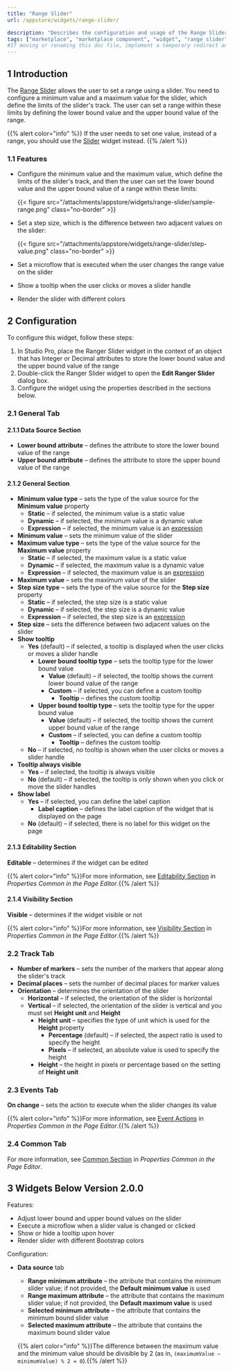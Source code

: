 ```yaml
---
title: "Range Slider"
url: /appstore/widgets/range-slider/

description: "Describes the configuration and usage of the Range Slider widget, which is available in the Mendix Marketplace."
tags: ["marketplace", "marketplace component", "widget", "range slider", "platform support"]
#If moving or renaming this doc file, implement a temporary redirect and let the respective team know they should update the URL in the product. See Mapping to Products for more details.
---
```


## 1 Introduction

The [Range Slider](https://marketplace.mendix.com/link/component/52704/) allows the user to set a range using a slider. You need to configure a minimum value and a maximum value for the slider, which define the limits of the slider's track. The user can set a range within these limits by defining the lower bound value and the upper bound value of the range.

{{% alert color="info" %}}
If the user needs to set one value, instead of a range, you should use the [Slider](/appstore/widgets/slider/) widget instead.
{{% /alert %}}

### 1.1 Features

* Configure the minimum value and the maximum value, which define the limits of the slider's track, and then the user can set the lower bound value and the upper bound value of a range within these limits:

    {{< figure src="/attachments/appstore/widgets/range-slider/sample-range.png" class="no-border" >}}

* Set a step size, which is the difference between two adjacent values on the slider:

    {{< figure src="/attachments/appstore/widgets/range-slider/step-value.png" class="no-border" >}}

* Set a microflow that is executed when the user changes the range value on the slider
* Show a tooltip when the user clicks or moves a slider handle
* Render the slider with different colors

## 2 Configuration

To configure this widget, follow these steps:

1. In Studio Pro, place the Ranger Slider widget in the context of an object that has Integer or Decimal attributes to store the lower bound value and the upper bound value of the range
2. Double-click the Ranger Slider widget to open the **Edit Ranger Slider** dialog box.
3. Configure the widget using the properties described in the sections below.

### 2.1 General Tab

#### 2.1.1 Data Source Section

* **Lower bound attribute** – defines the attribute to store the lower bound value of the range
* **Upper bound attribute** – defines the attribute to store the upper bound value of the range

#### 2.1.2 General Section

* **Minimum value type** – sets the type of the value source for the **Minimum value** property
    * **Static** – if selected, the minimum value is a static value
    * **Dynamic** – if selected, the minimum value is a dynamic value
    * **Expression** – if selected, the minimum value is an [expression](/refguide/expressions/)
* **Minimum value** – sets the minimum value of the slider
* **Maximum value type** – sets the type of the value source for the **Maximum value** property
    * **Static** – if selected, the maximum value is a static value
    * **Dynamic** – if selected, the maximum value is a dynamic value
    * **Expression** – if selected, the maximum value is an [expression](/refguide/expressions/)
* **Maximum value** – sets the maximum value of the slider
* **Step size type** – sets the type of the value source for the **Step size** property
    * **Static** – if selected, the step size is a static value
    * **Dynamic** – if selected, the step size is a dynamic value
    * **Expression** – if selected, the step size is an [expression](/refguide/expressions/)
* **Step size** – sets the difference between two adjacent values on the slider
* **Show tooltip**
    * **Yes** (default) – if selected, a tooltip is displayed when the user clicks or moves a slider handle
        * **Lower bound tooltip type** – sets the tooltip type for the lower bound value
            * **Value** (default) – if selected, the tooltip shows the current lower bound value of the range
            * **Custom** – if selected, you can define a custom tooltip
                * **Tooltip** – defines the custom tooltip
        * **Upper bound tooltip type** – sets the tooltip type for the upper bound value
            * **Value** (default) – if selected, the tooltip shows the current upper bound value of the range
            * **Custom** – if selected, you can define a custom tooltip
                * **Tooltip** – defines the custom tooltip
    * **No** – if selected, no tooltip is shown when the user clicks or moves a slider handle
* **Tooltip always visible**
    * **Yes** –  if selected, the tooltip is always visible
    * **No** (default) – if selected, the tooltip is only shown when you click or move the slider handles
* **Show label** 
    * **Yes** – if selected, you can define the label caption
        * **Label caption** – defines the label caption of the widget that is displayed on the page
    * **No** (default) – if selected, there is no label for this widget on the page

#### 2.1.3 Editability Section

**Editable** – determines if the widget can be edited

{{% alert color="info" %}}For more information, see [Editability Section](/refguide/common-widget-properties/#editability) in *Properties Common in the Page Editor*.{{% /alert %}}

#### 2.1.4 Visibility Section

**Visible** – determines if the widget visible or not

{{% alert color="info" %}}For more information, see [Visibility Section](/refguide/common-widget-properties/#visibility-properties) in *Properties Common in the Page Editor*.{{% /alert %}}

### 2.2 Track Tab

* **Number of markers** – sets the number of the markers that appear along the slider's track
* **Decimal places** – sets the number of decimal places for marker values
* **Orientation** – determines the orientation of the slider
    * **Horizontal** – if selected, the orientation of the slider is horizontal
    * **Vertical** – if selected, the orientation of the slider is vertical and you must set **Height unit** and **Height**
        * **Height unit** – specifies the type of unit which is used for the **Height** property
            * **Percentage** (default) – if selected, the aspect ratio is used to specify the height
            * **Pixels** – if selected, an absolute value is used to specify the height
        * **Height** – the height in pixels or percentage based on the setting of **Height unit**

### 2.3 Events Tab

**On change** – sets the action to execute when the slider changes its value

{{% alert color="info" %}}For more information, see [Event Actions](/refguide/on-click-event/#actions) in *Properties Common in the Page Editor*.{{% /alert %}}

### 2.4 Common Tab

For more information, see [Common Section](/refguide/common-widget-properties/#common-properties) in *Properties Common in the Page Editor*.

## 3 Widgets Below Version 2.0.0

Features:

* Adjust lower bound and upper bound values on the slider
* Execute a microflow when a slider value is changed or clicked
* Show or hide a tooltip upon hover
* Render slider with different Bootstrap colors

Configuration:

* **Data source** tab
    * **Range minimum attribute** – the attribute that contains the minimum slider value; if not provided, the **Default minimum value** is used
    * **Range maximum attribute** – the attribute that contains the maximum slider value; if not provided, the **Default maximum value** is used
    * **Selected minimum attribute** – the attribute that contains the minimum bound slider value 
    * **Selected maximum attribute** – the attribute that contains the maximum bound slider value

    {{% alert color="info" %}}The difference between the maximum value and the minimum value should be divisible by 2 (as in, `(maximumValue – minimumValue) % 2 = 0`).{{% /alert %}}
